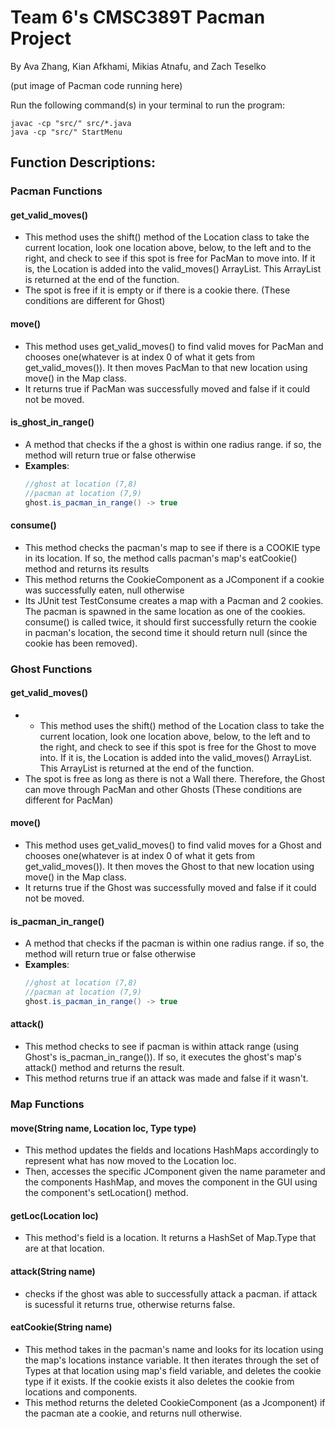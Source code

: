 # Team 6's CMSC389T Pacman Project

By Ava Zhang, Kian Afkhami, Mikias Atnafu, and Zach Teselko

(put image of Pacman code running here)

Run the following command(s) in your terminal to run the program:
```
javac -cp "src/" src/*.java
java -cp "src/" StartMenu
```

## Function Descriptions:

### Pacman Functions

#### get_valid_moves()
- This method uses the shift() method of the Location class to take the current location, look one location above, below, to the left and to the right, and check to see if this spot is free for PacMan to move into. If it is, the Location is added into the valid_moves() ArrayList. This ArrayList is returned at the end of the function.
- The spot is free if it is empty or if there is a cookie there. (These conditions are different for Ghost)

#### move()
- This method uses get_valid_moves() to find valid moves for PacMan and chooses one(whatever is at index 0 of what it gets from get_valid_moves()). It then moves PacMan to that new location using move() in the Map class. 
- It returns true if PacMan was successfully moved and false if it could not be moved.

#### is_ghost_in_range()
- A method that checks if the a ghost is within one radius range. if so, the method will return true or false otherwise
- **Examples**:
  ```java
  //ghost at location (7,8)
  //pacman at location (7,9)
  ghost.is_pacman_in_range() -> true 
  ```

#### consume()
- This method checks the pacman's map to see if there is a COOKIE type in its location.  If so, the method calls pacman's map's eatCookie() method and returns its results
- This method returns the CookieComponent as a JComponent if a cookie was successfully eaten, null otherwise
- Its JUnit test TestConsume creates a map with a Pacman and 2 cookies.  The pacman is spawned in the same location as one of the cookies.  consume() is called twice, it should first successfully return the cookie in pacman's location, the second time it should return null (since the cookie has been removed).

### Ghost Functions

#### get_valid_moves()
- - This method uses the shift() method of the Location class to take the current location, look one location above, below, to the left and to the right, and check to see if this spot is free for the Ghost to move into. If it is, the Location is added into the valid_moves() ArrayList. This ArrayList is returned at the end of the function.
- The spot is free as long as there is not a Wall there. Therefore, the Ghost can move through PacMan and other Ghosts (These conditions are different for PacMan)

#### move()
- This method uses get_valid_moves() to find valid moves for a Ghost and chooses one(whatever is at index 0 of what it gets from get_valid_moves()). It then moves the Ghost to that new location using move() in the Map class. 
- It returns true if the Ghost was successfully moved and false if it could not be moved.

#### is_pacman_in_range()
- A method that checks if the pacman is within one radius range. if so, the method will return true or false otherwise
- **Examples**:
  ```java
  //ghost at location (7,8)
  //pacman at location (7,9)
  ghost.is_pacman_in_range() -> true 
  ```

#### attack()
- This method checks to see if pacman is within attack range (using Ghost's is_pacman_in_range()).  If so, it executes the ghost's map's attack() method and returns the result.
- This method returns true if an attack was made and false if it wasn't.

### Map Functions

#### move(String name, Location loc, Type type)
- This method updates the fields and locations HashMaps accordingly to represent what has now moved to the Location loc.
- Then, accesses the specific JComponent given the name parameter and the components HashMap, and moves the component in the GUI using the component's setLocation() method.

#### getLoc(Location loc)
- This method's field is a location. It returns a HashSet of Map.Type that are at that location.

#### attack(String name)
- checks if the ghost was able to successfully attack a pacman. if attack is sucessful it returns true, otherwise returns false.


#### eatCookie(String name)
- This method takes in the pacman's name and looks for its location using the map's locations instance variable.  It then iterates through the set of Types at that location using map's field variable, and deletes the cookie type if it exists.  If the cookie exists it also deletes the cookie from locations and components.
- This method returns the deleted CookieComponent (as a Jcomponent) if the pacman ate a cookie, and returns null otherwise.
